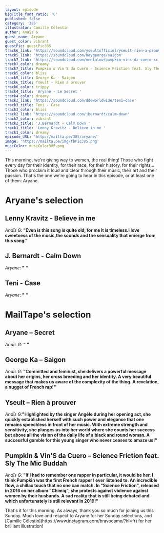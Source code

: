 ```yaml
---
layout: episode
bigTitle_font_ratio: '6'
published: false
category: '385'
illustrator: Camille Célestin
author: Anaïs G
guest_name: Aryane
guest_color: vibrant
guestPic: guestPic385
track6_link: 'https://soundcloud.com/yseultofficiel/yseult-rien-a-prouver'
track5_link: 'https://soundcloud.com/heygeorge/saigon'
track7_link: 'https://soundcloud.com/mentalow/pumpkin-vins-da-cuero-science-friction'
track7_color: dreamy
track7_title: Pumpkin & Vin'S da Cuero - Science Friction feat. Sly The Mic Buddah
track5_color: bliss
track5_title: George Ka - Saigon
track6_title: Yseult - Rien à prouver
track6_color: trippy
track4_title: 'Aryane - Le Secret '
track4_color: dreamy
track3_link: 'https://soundcloud.com/ddeworldwide/teni-case'
track3_title: Teni - Case
track3_color: bliss
track2_link: 'https://soundcloud.com/jbernardt/calm-down'
track2_color: vibrant
track2_title: 'J.Bernardt - Calm Down '
track1_title: 'Lenny Kravitz - Believe in me '
track1_color: dreamy
episode_URL: 'http://mailta.pe/385/aryane/'
image: 'https://mailta.pe/img/fbPic385.png'
musiColor: musiColor385.png
---
```

<p id="introduction">This morning, we're giving way to women, the real thing! Those who fight every day for their identity, for their race, for their history, for their rights... Those who proclaim it loud and clear through their music, their art and their passion. That's the one we're going to hear in this episode, or at least one of them: Aryane.


</p>

# Aryane's selection

## Lenny Kravitz - Believe in me
_Anaïs G_: **"**Even is this song is quite old, for me it is timeless.I love sweetness of the music,the sounds and the sensuality that emerge from this song.**"**

## J. Bernardt - Calm Down
_Aryane_: **"** **"**

## Teni - Case
_Aryane_: **"** **"**


# MailTape's selection

## Aryane – Secret
_Anaïs G_: **"** **"**

## George Ka – Saigon
_Anaïs G_: **"**Committed and feminist, she delivers a powerful message about her origins, her cross breeding and her identity. A very beautiful message that makes us aware of the complexity of the thing. A revelation, a nugget of French rap!**"**

## Yseult – Rien à prouver
_Anaïs G_:**"**Highlighted by the singer Angèle during her opening act, she quickly established herself with such power and elegance that one remains speechless in front of her music. With extreme strength and sensitivity, she plunges us into her world where she counts her success but above all the vision of the daily life of a black and round woman. A successful gamble for this young singer who never ceases to amaze us!**"**

## Pumpkin & Vin'S da Cuero – Science Friction feat. Sly The Mic Buddah
_Anaïs G_: **"**If I had to remember one rapper in particular, it would be her. I think Pumpkin was the first French rapper I ever listened to. An incredible flow, a chillax touch that no one can match. In "Science Friction", released in 2016 on her album "Chimiq", she protests against violence against women by their husbands. A sad reality that is still being debated and which unfortunately is still relevant in 2019!**"**


<p id="outroduction"> That's it for this morning. As always, thank you so much for joining us this Sunday. Much love and respect to Aryane for her Sunday selections, and [Camille Célestin](https://www.instagram.com/bravocamo/?hl=fr) for her brilliant illustration!</p>

